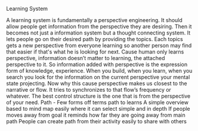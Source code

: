 Learning System

A learning system is fundamentally a perspective engineering. It should allow people get information from the perspective they are desiring. Then it becomes not just a information system but a thought connecting system. It lets people go on their desired path by providing the topics. Each topics gets a new perspective from everyone learning so another person may find that easier if that's what he is looking for next. Cause human only learns perspective, information doesn’t matter to learning, the attached perspective to it. So information added with perspective is the expression form of knowledge, experience. When you build, when you learn, when you search you look for the information on the current perspective your mental state projecting. Now why this cause perspective makes us closest to the narrative or flow. It tries to synchronizes to that flow’s frequency or whatever. The best control structure is the one that is from the perspective of your need.
Path - Few forms off terms path to learns
A simple overview based to mind map easily where it can select simple and in depth
If people moves away from goal it reminds how far they are going away from main path
People can create path from their activity easily to share with others
